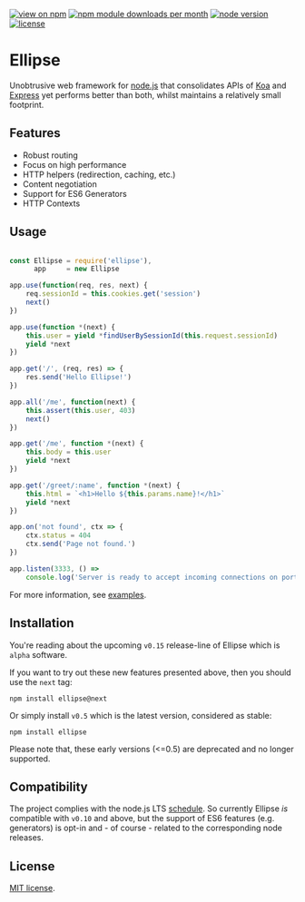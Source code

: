 [![view on npm](http://img.shields.io/npm/v/ellipse.svg?style=flat-square)](https://www.npmjs.com/package/ellipse)
[![npm module downloads per month](http://img.shields.io/npm/dm/ellipse.svg?style=flat-square)](https://www.npmjs.com/package/ellipse)
[![node version](https://img.shields.io/badge/node-%3E%3D%200.10-brightgreen.svg?style=flat-square)](https://nodejs.org/download)
[![license](https://img.shields.io/npm/l/express.svg?style=flat-square)](https://www.npmjs.com/package/ellipse)

# Ellipse

Unobtrusive web framework for [node.js](https://nodejs.org) that consolidates APIs of [Koa](http://koajs.com/) and [Express](http://expressjs.com/) yet performs better than both, whilst maintains a relatively small footprint. 

## Features

  * Robust routing
  * Focus on high performance
  * HTTP helpers (redirection, caching, etc.)
  * Content negotiation
  * Support for ES6 Generators
  * HTTP Contexts

## Usage

```js

const Ellipse = require('ellipse'),
      app     = new Ellipse

app.use(function(req, res, next) {
    req.sessionId = this.cookies.get('session')
    next()
})

app.use(function *(next) {
    this.user = yield *findUserBySessionId(this.request.sessionId)
    yield *next
})

app.get('/', (req, res) => {
    res.send('Hello Ellipse!')
})

app.all('/me', function(next) {
    this.assert(this.user, 403)
    next()
})

app.get('/me', function *(next) {
    this.body = this.user
    yield *next
})

app.get('/greet/:name', function *(next) {
    this.html = `<h1>Hello ${this.params.name}!</h1>`
    yield *next
})

app.on('not found', ctx => {
    ctx.status = 404
    ctx.send('Page not found.')
})

app.listen(3333, () =>
    console.log('Server is ready to accept incoming connections on port 3333'))

```

For more information, see [examples](https://github.com/schwarzkopfb/ellipse/blob/development/examples). 

## Installation

You're reading about the upcoming `v0.15` release-line of Ellipse which is `alpha` software.

If you want to try out these new features presented above, then you should use the `next` tag:

    npm install ellipse@next
    
Or simply install `v0.5` which is the latest version, considered as stable:
  
    npm install ellipse

Please note that, these early versions (<=0.5) are deprecated and no longer supported.

## Compatibility

The project complies with the node.js LTS [schedule](https://github.com/nodejs/LTS#lts_schedule).
So currently Ellipse *is* compatible with `v0.10` and above, but the support of ES6 features (e.g. generators)
is opt-in and - of course - related to the corresponding node releases.

## License

[MIT license](https://github.com/schwarzkopfb/ellipse/blob/master/LICENSE).